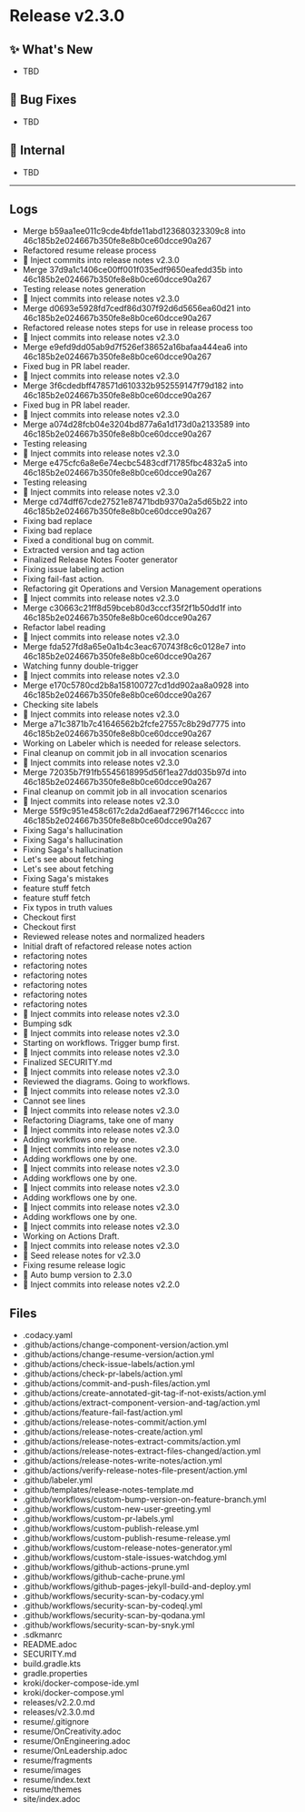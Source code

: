 # Release v2.3.0

## ✨ What's New

- TBD

## 🐛 Bug Fixes

- TBD

## 🔬 Internal

- TBD

---

## Logs

- Merge b59aa1ee011c9cde4bfde11abd123680323309c8 into 46c185b2e024667b350fe8e8b0ce60dcce90a267
- Refactored resume release process
- 📝 Inject commits into release notes v2.3.0
- Merge 37d9a1c1406ce00ff001f035edf9650eafedd35b into 46c185b2e024667b350fe8e8b0ce60dcce90a267
- Testing release notes generation
- 📝 Inject commits into release notes v2.3.0
- Merge d0693e5928fd7cedf86d307f92d6d5656ea60d21 into 46c185b2e024667b350fe8e8b0ce60dcce90a267
- Refactored release notes steps for use in release process too
- 📝 Inject commits into release notes v2.3.0
- Merge e9efd9dd05ab9d7f526ef38652a16bafaa444ea6 into 46c185b2e024667b350fe8e8b0ce60dcce90a267
- Fixed bug in PR label reader.
- 📝 Inject commits into release notes v2.3.0
- Merge 3f6cdedbff478571d610332b952559147f79d182 into 46c185b2e024667b350fe8e8b0ce60dcce90a267
- Fixed bug in PR label reader.
- 📝 Inject commits into release notes v2.3.0
- Merge a074d28fcb04e3204bd877a6a1d173d0a2133589 into 46c185b2e024667b350fe8e8b0ce60dcce90a267
- Testing releasing
- 📝 Inject commits into release notes v2.3.0
- Merge e475cfc6a8e6e74ecbc5483cdf71785fbc4832a5 into 46c185b2e024667b350fe8e8b0ce60dcce90a267
- Testing releasing
- 📝 Inject commits into release notes v2.3.0
- Merge cd74dff67cde27521e87471bdb9370a2a5d65b22 into 46c185b2e024667b350fe8e8b0ce60dcce90a267
- Fixing bad replace
- Fixing bad replace
- Fixed a conditional bug on commit.
- Extracted version and tag action
- Finalized Release Notes Footer generator
- Fixing issue labeling action
- Fixing fail-fast action.
- Refactoring git Operations and Version Management operations
- 📝 Inject commits into release notes v2.3.0
- Merge c30663c21ff8d59bceb80d3cccf35f2f1b50dd1f into 46c185b2e024667b350fe8e8b0ce60dcce90a267
- Refactor label reading
- 📝 Inject commits into release notes v2.3.0
- Merge fda527fd8a65e0a1b4c3eac670743f8c6c0128e7 into 46c185b2e024667b350fe8e8b0ce60dcce90a267
- Watching funny double-trigger
- 📝 Inject commits into release notes v2.3.0
- Merge e170c5780cd2b8a158100727cd1dd902aa8a0928 into 46c185b2e024667b350fe8e8b0ce60dcce90a267
- Checking site labels
- 📝 Inject commits into release notes v2.3.0
- Merge a71c3871b7c41646562b2fcfe27557c8b29d7775 into 46c185b2e024667b350fe8e8b0ce60dcce90a267
- Working on Labeler which is needed for release selectors.
- Final cleanup on commit job in all invocation scenarios
- 📝 Inject commits into release notes v2.3.0
- Merge 72035b7f91fb5545618995d56f1ea27dd035b97d into 46c185b2e024667b350fe8e8b0ce60dcce90a267
- Final cleanup on commit job in all invocation scenarios
- 📝 Inject commits into release notes v2.3.0
- Merge 55f9c951e458c617c2da2d6aeaf72967f146cccc into 46c185b2e024667b350fe8e8b0ce60dcce90a267
- Fixing Saga's hallucination
- Fixing Saga's hallucination
- Fixing Saga's hallucination
- Let's see about fetching
- Let's see about fetching
- Fixing Saga's mistakes
- feature stuff fetch
- feature stuff fetch
- Fix typos in truth values
- Checkout first
- Checkout first
- Reviewed release notes and normalized headers
- Initial draft of refactored release notes action
- refactoring notes
- refactoring notes
- refactoring notes
- refactoring notes
- refactoring notes
- refactoring notes
- 📝 Inject commits into release notes v2.3.0
- Bumping sdk
- 📝 Inject commits into release notes v2.3.0
- Starting on workflows. Trigger bump first.
- 📝 Inject commits into release notes v2.3.0
- Finalized SECURITY.md
- 📝 Inject commits into release notes v2.3.0
- Reviewed the diagrams. Going to workflows.
- 📝 Inject commits into release notes v2.3.0
- Cannot see lines
- 📝 Inject commits into release notes v2.3.0
- Refactoring Diagrams, take one of many
- 📝 Inject commits into release notes v2.3.0
- Adding workflows one by one.
- 📝 Inject commits into release notes v2.3.0
- Adding workflows one by one.
- 📝 Inject commits into release notes v2.3.0
- Adding workflows one by one.
- 📝 Inject commits into release notes v2.3.0
- Adding workflows one by one.
- 📝 Inject commits into release notes v2.3.0
- Adding workflows one by one.
- 📝 Inject commits into release notes v2.3.0
- Working on Actions Draft.
- 📝 Inject commits into release notes v2.3.0
- 📝 Seed release notes for v2.3.0
- Fixing resume release logic
- 🔼 Auto bump version to 2.3.0
- 📝 Inject commits into release notes v2.2.0


## Files

- .codacy.yaml
- .github/actions/change-component-version/action.yml
- .github/actions/change-resume-version/action.yml
- .github/actions/check-issue-labels/action.yml
- .github/actions/check-pr-labels/action.yml
- .github/actions/commit-and-push-files/action.yml
- .github/actions/create-annotated-git-tag-if-not-exists/action.yml
- .github/actions/extract-component-version-and-tag/action.yml
- .github/actions/feature-fail-fast/action.yml
- .github/actions/release-notes-commit/action.yml
- .github/actions/release-notes-create/action.yml
- .github/actions/release-notes-extract-commits/action.yml
- .github/actions/release-notes-extract-files-changed/action.yml
- .github/actions/release-notes-write-notes/action.yml
- .github/actions/verify-release-notes-file-present/action.yml
- .github/labeler.yml
- .github/templates/release-notes-template.md
- .github/workflows/custom-bump-version-on-feature-branch.yml
- .github/workflows/custom-new-user-greeting.yml
- .github/workflows/custom-pr-labels.yml
- .github/workflows/custom-publish-release.yml
- .github/workflows/custom-publish-resume-release.yml
- .github/workflows/custom-release-notes-generator.yml
- .github/workflows/custom-stale-issues-watchdog.yml
- .github/workflows/github-actions-prune.yml
- .github/workflows/github-cache-prune.yml
- .github/workflows/github-pages-jekyll-build-and-deploy.yml
- .github/workflows/security-scan-by-codacy.yml
- .github/workflows/security-scan-by-codeql.yml
- .github/workflows/security-scan-by-qodana.yml
- .github/workflows/security-scan-by-snyk.yml
- .sdkmanrc
- README.adoc
- SECURITY.md
- build.gradle.kts
- gradle.properties
- kroki/docker-compose-ide.yml
- kroki/docker-compose.yml
- releases/v2.2.0.md
- releases/v2.3.0.md
- resume/.gitignore
- resume/OnCreativity.adoc
- resume/OnEngineering.adoc
- resume/OnLeadership.adoc
- resume/fragments
- resume/images
- resume/index.text
- resume/themes
- site/index.adoc

